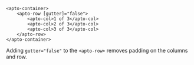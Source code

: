 ```
<apto-container>
    <apto-row [gutter]="false">
        <apto-col>1 of 3</apto-col>
        <apto-col>2 of 3</apto-col>
        <apto-col>3 of 3</apto-col>
    </apto-row>
</apto-container>
```
Adding `gutter="false"` to the `<apto-row>` removes padding on the columns and row.
